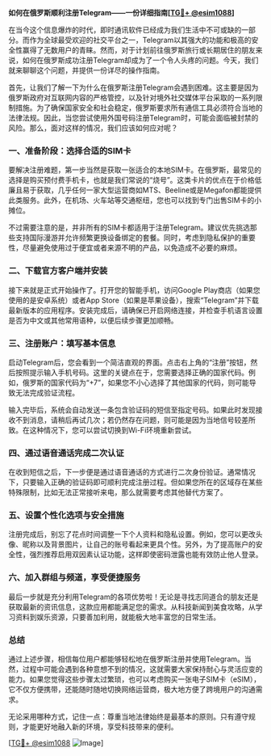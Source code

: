 **如何在俄罗斯顺利注册Telegram——一份详细指南[[TG💪+ @esim1088](https://t.me/s/esim1088)]**

在当今这个信息爆炸的时代，即时通讯软件已经成为我们生活中不可或缺的一部分。而作为全球最受欢迎的社交平台之一，Telegram以其强大的功能和极高的安全性赢得了无数用户的青睐。然而，对于计划前往俄罗斯旅行或长期居住的朋友来说，如何在俄罗斯成功注册Telegram却成为了一个令人头疼的问题。今天，我们就来聊聊这个问题，并提供一份详尽的操作指南。

首先，让我们了解一下为什么在俄罗斯注册Telegram会遇到困难。这主要是因为俄罗斯政府对互联网内容的严格管控，以及针对境外社交媒体平台采取的一系列限制措施。为了确保国家安全和社会稳定，俄罗斯要求所有通信工具必须符合当地的法律法规。因此，当您尝试使用外国号码注册Telegram时，可能会面临被封禁的风险。那么，面对这样的情况，我们应该如何应对呢？

### **一、准备阶段：选择合适的SIM卡**

要解决注册难题，第一步当然是获取一张适合的本地SIM卡。在俄罗斯，最常见的选择是购买预付费手机卡，也就是我们常说的“烧号”。这类卡片的优点在于价格低廉且易于获取，几乎任何一家大型运营商如MTS、Beeline或是Megafon都能提供此类服务。此外，在机场、火车站等交通枢纽，您也可以找到专门出售SIM卡的小摊位。

不过需要注意的是，并非所有的SIM卡都适用于注册Telegram。建议优先挑选那些支持国际漫游并允许频繁更换设备绑定的套餐。同时，考虑到隐私保护的重要性，尽量避免使用过于便宜或者来源不明的产品，以免造成不必要的麻烦。

### **二、下载官方客户端并安装**

接下来就是正式开始操作了。打开您的智能手机，访问Google Play商店（如果您使用的是安卓系统）或者App Store（如果是苹果设备），搜索“Telegram”并下载最新版本的应用程序。安装完成后，请确保已开启网络连接，并检查手机语言设置是否为中文或其他常用语种，以便后续步骤更加顺畅。

### **三、注册账户：填写基本信息**

启动Telegram后，您会看到一个简洁直观的界面。点击右上角的“注册”按钮，然后按照提示输入手机号码。这里的关键点在于，您需要选择正确的国家代码。例如，俄罗斯的国家代码为“+7”，如果您不小心选择了其他国家的代码，则可能导致无法完成验证流程。

输入完毕后，系统会自动发送一条包含验证码的短信至指定号码。如果此时发现接收不到消息，请稍后再试几次；若仍然存在问题，则可能是因为当地信号较差所致。在这种情况下，您可以尝试切换到Wi-Fi环境重新尝试。

### **四、通过语音通话完成二次认证**

在收到短信之后，下一步便是通过语音通话的方式进行二次身份验证。通常情况下，只要输入正确的验证码即可顺利完成注册过程。但如果您所在的区域存在某些特殊限制，比如无法正常接听来电，那么就需要考虑其他替代方案了。

### **五、设置个性化选项与安全措施**

注册完成后，别忘了花点时间调整一下个人资料和隐私设置。例如，您可以更改头像、昵称以及背景图片，让自己的账号看起来更具个性。另外，为了提高账户的安全性，强烈推荐启用双因素认证功能，这样即使密码泄露也能有效防止他人登录。

### **六、加入群组与频道，享受便捷服务**

最后一步就是充分利用Telegram的各项优势啦！无论是寻找志同道合的朋友还是获取最新的资讯信息，这款应用都能满足您的需求。从科技新闻到美食攻略，从学习资料到娱乐资源，只要善加利用，就能极大地丰富您的日常生活。

### **总结**

通过上述步骤，相信每位用户都能够轻松地在俄罗斯注册并使用Telegram。当然，过程中可能会遇到各种意想不到的情况，这就需要大家保持耐心与灵活应变的能力。如果您觉得这些步骤太过繁琐，也可以考虑购买一张电子SIM卡（eSIM），它不仅方便携带，还能随时随地切换网络运营商，极大地方便了跨境用户的沟通需求。

无论采用哪种方式，记住一点：尊重当地法律始终是最基本的原则。只有遵守规则，才能更好地融入新的环境，享受科技带来的便利。

[[TG💪+ @esim1088](https://t.me/s/esim1088) ![Image](https://i.postimg.cc/4NQfJmqS/Snipaste-2025-05-13-00-14-12.png)]